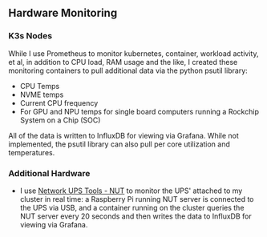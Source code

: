## Hardware Monitoring

### K3s Nodes

While I use Prometheus to monitor kubernetes, container, workload activity, et al, in addition to CPU load, RAM usage and the like, I created these monitoring containers to pull additional data via the python psutil library: 

* CPU Temps
* NVME temps
* Current CPU frequency 
* For GPU and NPU temps for single board computers running a Rockchip System on a Chip (SOC)

All of the data is written to InfluxDB for viewing via Grafana. While not implemented, the psutil library can also pull per core utilization and temperatures. 


### Additional Hardware

* I use [Network UPS Tools - NUT](https://networkupstools.org/) to monitor the UPS' attached to my cluster in real time: a Raspberry Pi running NUT server is connected to the UPS via USB, and a container running on the cluster queries the NUT server every 20 seconds and then writes the data to InfluxDB for viewing via Grafana.



